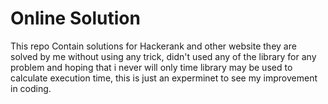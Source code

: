 # Online Solution
This repo Contain solutions for Hackerank and other website they are  solved by me without using any trick, didn't used any of the library for any problem and hoping that i never will only time library may be used to calculate execution time, this is just an experminet to see my improvement in coding.
